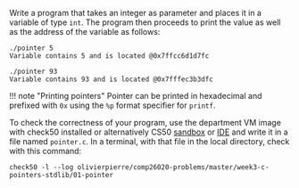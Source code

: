 Write a program that takes an integer as parameter and places it in a variable
of type `int`. The program then proceeds to print the value as well as the
address of the variable as follows:

```shell
./pointer 5
Variable contains 5 and is located @0x7ffcc6d1d7fc

./pointer 93
Variable contains 93 and is located @0x7fffec3b3dfc
```

!!! note "Printing pointers"
    Pointer can be printed in hexadecimal and prefixed with `0x` using the
    `%p` format specifier for `printf`.

To check the correctness of your program, use the department VM image with check50 installed or alternatively CS50 [sandbox](sandbox.cs50.io)
or [IDE](ide.cs50.io) and write it in a file named `pointer.c`. In a terminal,
with that file in the local directory, check with this command:
```shell
check50 -l --log olivierpierre/comp26020-problems/master/week3-c-pointers-stdlib/01-pointer
```
